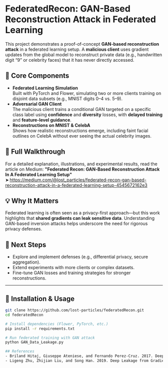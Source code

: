 # FederatedRecon: GAN-Based Reconstruction Attack in Federated Learning

This project demonstrates a proof-of-concept **GAN-based reconstruction attack** in a federated learning setup. A **malicious client** uses gradient updates from the global model to reconstruct private data (e.g., handwritten digit “9” or celebrity faces) that it has never directly accessed.

## 🚀 Core Components
- **Federated Learning Simulation**  
  Built with PyTorch and Flower, simulating two or more clients training on disjoint data subsets (e.g., MNIST digits 0–4 vs. 5–9).
- **Adversarial GAN Client**  
  The malicious client trains a conditional GAN targeted on a specific class label using **confidence** and **diversity** losses, with **delayed training** and **feature-level guidance**.
- **Reconstructions on MNIST & CelebA**  
  Shows how realistic reconstructions emerge, including faint facial outlines on CelebA without ever seeing the actual celebrity images.

## 📄 Full Walkthrough
For a detailed explanation, illustrations, and experimental results, read the article on Medium:
**"Federated Recon: GAN‑Based Reconstruction Attack In A Federated Learning Setup"**  
➤ https://medium.com/@lost_particles/federated-recon-gan-based-reconstruction-attack-in-a-federated-learning-setup-4545672162e3

## 💡 Why It Matters
Federated learning is often seen as a privacy-first approach—but this work highlights that **shared gradients can leak sensitive data**. Understanding GAN-based inversion attacks helps underscore the need for rigorous privacy defenses.

## 🚧 Next Steps
- Explore and implement defenses (e.g., differential privacy, secure aggregation).
- Extend experiments with more clients or complex datasets.
- Fine-tune GAN losses and training strategies for stronger reconstructions.

---

## 🧩 Installation & Usage

```bash
git clone https://github.com/lost-particles/federatedRecon.git
cd federatedRecon

# Install dependencies (Flower, PyTorch, etc.)
pip install -r requirements.txt

# Run federated training with GAN attack
python GAN_Data_Leakage.py

## References
- Briland Hitaj, Giuseppe Ateniese, and Fernando Perez-Cruz. 2017. Deep Models Under the GAN: Information Leakage from Collaborative Deep Learning. In Proceedings of the 2017 ACM SIGSAC Conference on Computer and Communications Security (CCS ‘17). Association for Computing Machinery, New York, NY, USA, 603–618. https://doi.org/10.1145/3133956.3134012
- Ligeng Zhu, Zhijian Liu, and Song Han. 2019. Deep Leakage from Gradients. arXiv:1906.08935 [cs.LG]. https://doi.org/10.48550/arXiv.1906.08935
